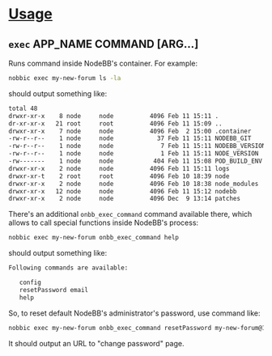 [Usage](../Usage.markdown)
==========================

## `exec` APP_NAME COMMAND [ARG...]

Runs command inside NodeBB's container. For example:

```sh
nobbic exec my-new-forum ls -la
```

should output something like:

```txt
total 48
drwxr-xr-x    8 node     node          4096 Feb 11 15:11 .
dr-xr-xr-x   21 root     root          4096 Feb 11 15:09 ..
drwxr-xr-x    7 node     node          4096 Feb  2 15:00 .container
-rw-r--r--    1 node     node            37 Feb 11 15:11 NODEBB_GIT
-rw-r--r--    1 node     node             7 Feb 11 15:11 NODEBB_VERSION
-rw-r--r--    1 node     node             1 Feb 11 15:11 NODE_VERSION
-rw-------    1 node     node           404 Feb 11 15:08 POD_BUILD_ENV
drwxr-xr-x    2 node     node          4096 Feb 11 15:11 logs
drwxr-xr-t    2 root     root          4096 Feb 10 18:39 node
drwxr-xr-x    2 node     node          4096 Feb 10 18:38 node_modules
drwxr-xr-x   12 node     node          4096 Feb 11 15:12 nodebb
drwxr-xr-x    2 node     node          4096 Dec  9 13:14 patches
```

There's an additional `onbb_exec_command` command available there, which allows to call special functions inside NodeBB's process:

```sh
nobbic exec my-new-forum onbb_exec_command help
```

should output something like:

```txt
Following commands are available:

   config
   resetPassword email
   help
```

So, to reset default NodeBB's administrator's password, use command like:

```sh
nobbic exec my-new-forum onbb_exec_command resetPassword my-new-forum@127.0.0.1
```

It should output an URL to "change password" page.